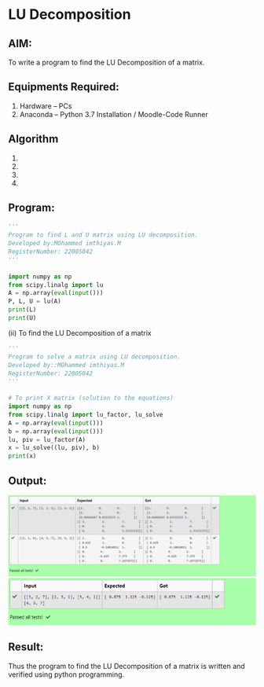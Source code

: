 # LU Decomposition 

## AIM:
To write a program to find the LU Decomposition of a matrix.

## Equipments Required:
1. Hardware – PCs
2. Anaconda – Python 3.7 Installation / Moodle-Code Runner

## Algorithm
1. 
2. 
3. 
4. 

## Program:
```python
'''
Program to find L and U matrix using LU decomposition.
Developed by:MOhammed imthiyas.M
RegisterNumber: 22005042
'''

import numpy as np
from scipy.linalg import lu
A = np.array(eval(input()))
P, L, U = lu(A)
print(L)
print(U)
```
(ii) To find the LU Decomposition of a matrix
```python
'''
Program to solve a matrix using LU decomposition.
Developed by::MOhammed imthiyas.M
RegisterNumber: 22005042
'''

# To print X matrix (solution to the equations)
import numpy as np
from scipy.linalg import lu_factor, lu_solve
A = np.array(eval(input()))
b = np.array(eval(input()))
lu, piv = lu_factor(A)
x = lu_solve((lu, piv), b)
print(x)
```

## Output:
![output](lu_output1.png)
![output](lu_output2.png)


## Result:
Thus the program to find the LU Decomposition of a matrix is written and verified using python programming.

